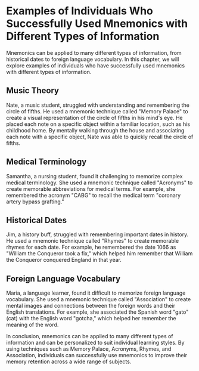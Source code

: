 # Examples of Individuals Who Successfully Used Mnemonics with Different Types of Information

Mnemonics can be applied to many different types of information, from historical dates to foreign language vocabulary. In this chapter, we will explore examples of individuals who have successfully used mnemonics with different types of information.

Music Theory
------------

Nate, a music student, struggled with understanding and remembering the circle of fifths. He used a mnemonic technique called "Memory Palace" to create a visual representation of the circle of fifths in his mind's eye. He placed each note on a specific object within a familiar location, such as his childhood home. By mentally walking through the house and associating each note with a specific object, Nate was able to quickly recall the circle of fifths.

Medical Terminology
-------------------

Samantha, a nursing student, found it challenging to memorize complex medical terminology. She used a mnemonic technique called "Acronyms" to create memorable abbreviations for medical terms. For example, she remembered the acronym "CABG" to recall the medical term "coronary artery bypass grafting."

Historical Dates
----------------

Jim, a history buff, struggled with remembering important dates in history. He used a mnemonic technique called "Rhymes" to create memorable rhymes for each date. For example, he remembered the date 1066 as "William the Conqueror took a fix," which helped him remember that William the Conqueror conquered England in that year.

Foreign Language Vocabulary
---------------------------

Maria, a language learner, found it difficult to memorize foreign language vocabulary. She used a mnemonic technique called "Association" to create mental images and connections between the foreign words and their English translations. For example, she associated the Spanish word "gato" (cat) with the English word "gotcha," which helped her remember the meaning of the word.

In conclusion, mnemonics can be applied to many different types of information and can be personalized to suit individual learning styles. By using techniques such as Memory Palace, Acronyms, Rhymes, and Association, individuals can successfully use mnemonics to improve their memory retention across a wide range of subjects.
